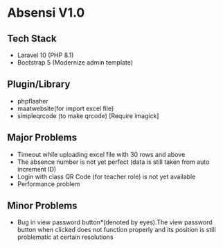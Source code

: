 # Absensi V1.0

## Tech Stack
- Laravel 10 (PHP 8.1)
- Bootstrap 5 (Modernize admin template)

## Plugin/Library
- phpflasher
- maatwebsite(for import excel file)
- simpleqrcode (to make qrcode) [Require imagick]

## Major Problems
- Timeout while uploading excel file with 30 rows and above
- The absence number is not yet perfect (data is still taken from auto increment ID)
- Login with class QR Code (for teacher role) is not yet available
- Performance problem

## Minor Problems
- Bug in view password button*(denoted by eyes).The view password button when clicked does not function properly and its position is still problematic at certain resolutions
